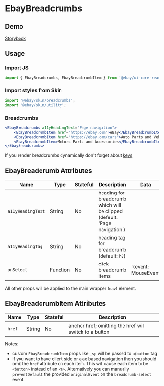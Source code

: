 # EbayBreadcrumbs

## Demo
[Storybook](https://opensource.ebay.com/ebayui-core-react/main/?path=/story/navigation-disclosure-ebay-breadcrumbs--default)

## Usage

### Import JS
```jsx
import { EbayBreadcrumbs, EbayBreadcrumbItem } from '@ebay/ui-core-react/ebay-breadcrumbs'
```

### Import styles from Skin
```jsx
import '@ebay/skin/breadcrumbs';
import '@ebay/skin/utility';
```

### Breadcrumbs
```jsx
<EbayBreadcrumbs a11yHeadingText="Page navigation">
    <EbayBreadcrumbItem href="https://ebay.com">eBay</EbayBreadcrumbItem>
    <EbayBreadcrumbItem href="https://ebay.com/cars">Auto Parts and Vehicles</EbayBreadcrumbItem>
    <EbayBreadcrumbItem>Motors Parts and Accessories</EbayBreadcrumbItem>
</EbayBreadcrumbs>
```

If you render breadcrumbs dynamically don't forget about [keys](../../../#notes)

## EbayBreadcrumb Attributes

Name | Type | Stateful | Description | Data
--- | --- | --- | --- | ---
`a11yHeadingText` | String | No | heading for breadcrumb which will be clipped (default: 'Page navigation')
`a11yHeadingTag` | String | No | heading tag for breadcrumb (default: `h2`)
`onSelect` | Function | No | click breadcrumb items | `(event: MouseEvent | KeyboardEvent)`

All other props will be applied to the main wrapper (`nav`) element.

## EbayBreadcrumbItem Attributes

Name | Type | Stateful | Description
--- | --- | --- | ---
`href` | String | No | anchor href; omitting the href will switch to a button

Notes:
* custom `EbayBreadcrumbItem` props like `_sp` will be passed to `a`/`button` tag
* If you want to have client side or ajax based navigation then you should omit the `href` attribute on each item. This will cause each item to be `<button>` instead of an `<a>`. Alternatively you can manually `preventDefault` the provided `originalEvent` on the `breadcrumb-select` event.
